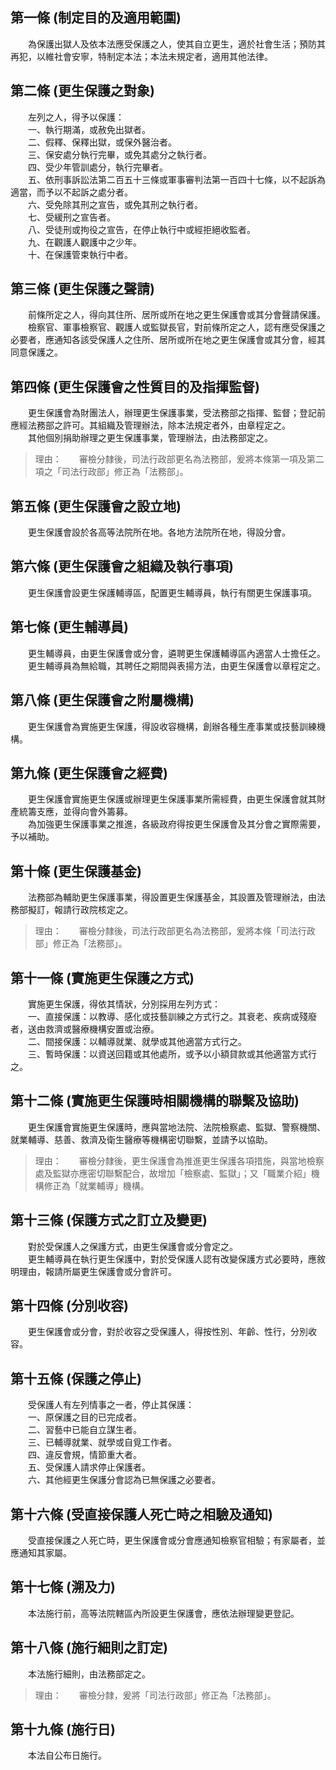 第一條 (制定目的及適用範圍)
---------------------------
　　為保護出獄人及依本法應受保護之人，使其自立更生，適於社會生活；預防其再犯，以維社會安寧，特制定本法；本法未規定者，適用其他法律。  


第二條 (更生保護之對象)
-----------------------
　　左列之人，得予以保護：  
　　一、執行期滿，或赦免出獄者。  
　　二、假釋、保釋出獄，或保外醫治者。  
　　三、保安處分執行完畢，或免其處分之執行者。  
　　四、受少年管訓處分，執行完畢者。  
　　五、依刑事訴訟法第二百五十三條或軍事審判法第一百四十七條，以不起訴為適當，而予以不起訴之處分者。  
　　六、受免除其刑之宣告，或免其刑之執行者。  
　　七、受緩刑之宣告者。  
　　八、受徒刑或拘役之宣告，在停止執行中或經拒絕收監者。  
　　九、在觀護人觀護中之少年。  
　　十、在保護管束執行中者。  


第三條 (更生保護之聲請)
-----------------------
　　前條所定之人，得向其住所、居所或所在地之更生保護會或其分會聲請保護。  
　　檢察官、軍事檢察官、觀護人或監獄長官，對前條所定之人，認有應受保護之必要者，應通知各該受保護人之住所、居所或所在地之更生保護會或其分會，經其同意保護之。  


第四條 (更生保護會之性質目的及指揮監督)
---------------------------------------
　　更生保護會為財團法人，辦理更生保護事業，受法務部之指揮、監督；登記前應經法務部之許可。其組織及管理辦法，除本法規定者外，由章程定之。  
　　其他個別捐助辦理之更生保護事業，管理辦法，由法務部定之。  
> 理由：　　審檢分隸後，司法行政部更名為法務部，爰將本條第一項及第二項之「司法行政部」修正為「法務部」。



第五條 (更生保護會之設立地)
---------------------------
　　更生保護會設於各高等法院所在地。各地方法院所在地，得設分會。  


第六條 (更生保護會之組織及執行事項)
-----------------------------------
　　更生保護會設更生保護輔導區，配置更生輔導員，執行有關更生保護事項。  


第七條 (更生輔導員)
-------------------
　　更生輔導員，由更生保護會或分會，遴聘更生保護輔導區內適當人士擔任之。  
　　更生輔導員為無給職，其聘任之期間與表揚方法，由更生保護會以章程定之。  


第八條 (更生保護會之附屬機構)
-----------------------------
　　更生保護會為實施更生保護，得設收容機構，創辦各種生產事業或技藝訓練機構。  


第九條 (更生保護會之經費)
-------------------------
　　更生保護會實施更生保護或辦理更生保護事業所需經費，由更生保護會就其財產統籌支應，並得向會外籌募。  
　　為加強更生保護事業之推進，各級政府得按更生保護會及其分會之實際需要，予以補助。  


第十條 (更生保護基金)
---------------------
　　法務部為輔助更生保護事業，得設置更生保護基金，其設置及管理辦法，由法務部擬訂，報請行政院核定之。  
> 理由：　　審檢分隸後，司法行政部更名為法務部，爰將本條「司法行政部」修正為「法務部」。



第十一條 (實施更生保護之方式)
-----------------------------
　　實施更生保護，得依其情狀，分別採用左列方式：  
　　一、直接保護：以教導、感化或技藝訓練之方式行之。其衰老、疾病或殘廢者，送由救濟或醫療機構安置或治療。  
　　二、間接保護：以輔導就業、就學或其他適當方式行之。  
　　三、暫時保護：以資送回籍或其他處所，或予以小額貸款或其他適當方式行之。  


第十二條 (實施更生保護時相關機構的聯繫及協助)
---------------------------------------------
　　更生保護會實施更生保護時，應與當地法院、法院檢察處、監獄、警察機關、就業輔導、慈善、救濟及衛生醫療等機構密切聯繫，並請予以協助。  
> 理由：　　審檢分隸後，更生保護會為推進更生保護各項措施，與當地檢察處及監獄亦應密切聯繫配合，故增加「檢察處、監獄」；又「職業介紹」機構修正為「就業輔導」機構。



第十三條 (保護方式之訂立及變更)
-------------------------------
　　對於受保護人之保護方式，由更生保護會或分會定之。  
　　更生輔導員在執行更生保護中，對於受保護人認有改變保護方式必要時，應敘明理由，報請所屬更生保護會或分會許可。  


第十四條 (分別收容)
-------------------
　　更生保護會或分會，對於收容之受保護人，得按性別、年齡、性行，分別收容。  


第十五條 (保護之停止)
---------------------
　　受保護人有左列情事之一者，停止其保護：  
　　一、原保護之目的已完成者。  
　　二、習藝中已能自立謀生者。  
　　三、已輔導就業、就學或自覓工作者。  
　　四、違反會規，情節重大者。  
　　五、受保護人請求停止保護者。  
　　六、其他經更生保護分會認為已無保護之必要者。  


第十六條 (受直接保護人死亡時之相驗及通知)
-----------------------------------------
　　受直接保護之人死亡時，更生保護會或分會應通知檢察官相驗；有家屬者，並應通知其家屬。  


第十七條 (溯及力)
-----------------
　　本法施行前，高等法院轄區內所設更生保護會，應依法辦理變更登記。  


第十八條 (施行細則之訂定)
-------------------------
　　本法施行細則，由法務部定之。  
> 理由：　　審檢分隸，爰將「司法行政部」修正為「法務部」。



第十九條 (施行日)
-----------------
　　本法自公布日施行。